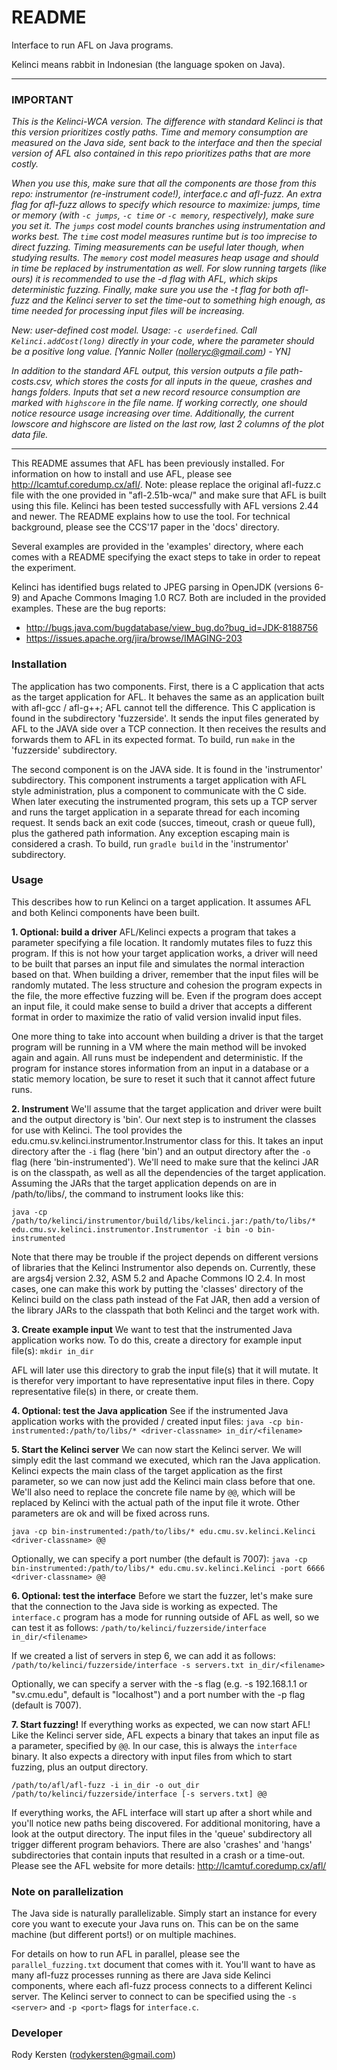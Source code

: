 # README #

Interface to run AFL on Java programs.

Kelinci means rabbit in Indonesian (the language spoken on Java).

***
### IMPORTANT ###

*This is the Kelinci-WCA version. The difference with standard Kelinci is that this version prioritizes costly paths. Time and memory consumption are measured on the Java side, sent back to the interface and then the special version of AFL also contained in this repo prioritizes paths that are more costly.*

*When you use this, make sure that all the components are those from this repo: instrumentor (re-instrument code!), interface.c and afl-fuzz. An extra flag for afl-fuzz allows to specify which resource to maximize: jumps, time or memory (with `-c jumps`, `-c time` or `-c memory`, respectively), make sure you set it. The `jumps` cost model counts branches using instrumentation and works best. The `time` cost model measures runtime but is too imprecise to direct fuzzing. Timing measurements can be useful later though, when studying results. The `memory` cost model measures heap usage and should in time be replaced by instrumentation as well. For slow running targets (like ours) it is recommended to use the -d flag with AFL, which skips deterministic fuzzing. Finally, make sure you use the -t flag for both afl-fuzz and the Kelinci server to set the time-out to something high enough, as time needed for processing input files will be increasing.*

*New: user-defined cost model. Usage: `-c userdefined`. Call `Kelinci.addCost(long)` directly in your code, where the parameter should be a positive long value. [Yannic Noller (nolleryc@gmail.com) - YN]*

*In addition to the standard AFL output, this version outputs a file path-costs.csv, which stores the costs for all inputs in the queue, crashes and hangs folders. Inputs that set a new record resource consumption are marked with `highscore` in the file name. If working correctly, one should notice resource usage increasing over time. Additionally, the current lowscore and highscore are listed on the last row, last 2 columns of the plot data file.*
***

This README assumes that AFL has been previously installed. For information on how to install and use AFL, please see <http://lcamtuf.coredump.cx/afl/>. Note: please replace the original afl-fuzz.c file with the one provided in "afl-2.51b-wca/" and make sure that AFL is built using this file.
Kelinci has been tested successfully with AFL versions 2.44 and newer. The README explains how to use the tool. For technical background, please see the CCS'17 paper in the 'docs' directory.

Several examples are provided in the 'examples' directory, where each comes with a README specifying the exact steps to take in order to repeat the experiment.

Kelinci has identified bugs related to JPEG parsing in OpenJDK (versions 6-9) and Apache Commons Imaging 1.0 RC7. Both are included in the provided examples. These are the bug reports:
- http://bugs.java.com/bugdatabase/view_bug.do?bug_id=JDK-8188756
- https://issues.apache.org/jira/browse/IMAGING-203

### Installation ###

The application has two components. First, there is a C application that acts as the target application for AFL.
It behaves the same as an application built with afl-gcc / afl-g++; AFL cannot tell the difference.
This C application is found in the subdirectory 'fuzzerside'. It sends the input files generated by AFL
to the JAVA side over a TCP connection. It then receives the results and forwards them to AFL in its
expected format. To build, run `make` in the 'fuzzerside' subdirectory.

The second component is on the JAVA side. It is found in the 'instrumentor' subdirectory.
This component instruments a target application with AFL style administration, plus a component to communicate
with the C side. When later executing the instrumented program, this sets up a TCP server and runs the target
application in a separate thread for each incoming request. It sends back an exit code (succes, timeout, crash
or queue full), plus the gathered path information. Any exception escaping main is considered a crash.
To build, run `gradle build` in the 'instrumentor' subdirectory.

### Usage ###

This describes how to run Kelinci on a target application. It assumes AFL and both Kelinci components have been built.

**1. Optional: build a driver**
AFL/Kelinci expects a program that takes a parameter specifying a file location. It randomly mutates files to fuzz this program. If this is not how your target application works, a driver will need to be built that parses an input file and simulates the normal interaction based on that. When building a driver, remember that the input files will be randomly mutated. The less structure and cohesion the program expects in the file, the more effective fuzzing will be. Even if the program does accept an input file, it could make sense to build a driver that accepts a different format in order to maximize the ratio of valid version invalid input files.

One more thing to take into account when building a driver is that the target program will be running in a VM where the main method will be invoked again and again. All runs must be independent and deterministic. If the program for instance stores information from an input in a database or a static memory location, be sure to reset it such that it cannot affect future runs.

**2. Instrument**
We'll assume that the target application and driver were built and the output directory is 'bin'. Our next step is to instrument the classes for use with Kelinci. The tool provides the edu.cmu.sv.kelinci.instrumentor.Instrumentor class for this. It takes an input directory after the `-i` flag (here 'bin') and an output directory after the `-o` flag (here 'bin-instrumented'). We'll need to make sure that the kelinci JAR is on the classpath, as well as all the dependencies of the target application. Assuming the JARs that the target application depends on are in /path/to/libs/, the command to instrument looks like this:

```java -cp /path/to/kelinci/instrumentor/build/libs/kelinci.jar:/path/to/libs/* edu.cmu.sv.kelinci.instrumentor.Instrumentor -i bin -o bin-instrumented```

Note that there may be trouble if the project depends on different versions of libraries that the Kelinci Instrumentor also depends on. Currently, these are args4j version 2.32, ASM 5.2 and Apache Commons IO 2.4. In most cases, one can make this work by putting the 'classes' directory of the Kelinci build on the class path instead of the Fat JAR, then add a version of the library JARs to the classpath that both Kelinci and the target work with.

**3. Create example input**
We want to test that the instrumented Java application works now. To do this, create a directory for example input file(s):
```mkdir in_dir```

AFL will later use this directory to grab the input file(s) that it will mutate. It is therefor very important to have representative input files in there. Copy representative file(s) in there, or create them.

**4. Optional: test the Java application**
See if the instrumented Java application works with the provided / created input files:
```java -cp bin-instrumented:/path/to/libs/* <driver-classname> in_dir/<filename>```

**5. Start the Kelinci server**
We can now start the Kelinci server. We will simply edit the last command we executed, which ran the Java application. Kelinci expects the main class of the target application as the first parameter, so we can now just add the Kelinci main class before that one. We'll also need to replace the concrete file name by `@@`, which will be replaced by Kelinci with the actual path of the input file it wrote. Other parameters are ok and will be fixed across runs.

```java -cp bin-instrumented:/path/to/libs/* edu.cmu.sv.kelinci.Kelinci <driver-classname> @@```

Optionally, we can specify a port number (the default is 7007):
```java -cp bin-instrumented:/path/to/libs/* edu.cmu.sv.kelinci.Kelinci -port 6666 <driver-classname> @@```

**6. Optional: test the interface**
Before we start the fuzzer, let's make sure that the connection to the Java side is working as expected. The `interface.c` program has a mode for running outside of AFL as well, so we can test it as follows:
```/path/to/kelinci/fuzzerside/interface in_dir/<filename>```

If we created a list of servers in step 6, we can add it as follows:
```/path/to/kelinci/fuzzerside/interface -s servers.txt in_dir/<filename>```

Optionally, we can specify a server with the -s flag (e.g. -s 192.168.1.1 or "sv.cmu.edu", default is "localhost") and a port number with the -p flag (default is 7007).

**7. Start fuzzing!**
If everything works as expected, we can now start AFL! Like the Kelinci server side, AFL expects a binary that takes an input file as a parameter, specified by `@@`. In our case, this is always the `interface` binary. It also expects a directory with input files from which to start fuzzing, plus an output directory.

```/path/to/afl/afl-fuzz -i in_dir -o out_dir /path/to/kelinci/fuzzerside/interface [-s servers.txt] @@```

If everything works, the AFL interface will start up after a short while and you'll notice new paths being discovered. For additional monitoring, have a look at the output directory. The input files in the 'queue' subdirectory all trigger different program behaviors. There are also 'crashes' and 'hangs' subdirectories that contain inputs that resulted in a crash or a time-out. Please see the AFL website for more details: http://lcamtuf.coredump.cx/afl/

### Note on parallelization ###

The Java side is naturally parallelizable. Simply start an instance for every core you want to execute your Java runs on. This can be on the same machine (but different ports!) or on multiple machines.

For details on how to run AFL in parallel, please see the `parallel_fuzzing.txt` document that comes with it. You'll want to have as many afl-fuzz processes running as there are Java side Kelinci components, where each afl-fuzz process connects to a different Kelinci server. The Kelinci server to connect to can be specified using the `-s <server>` and `-p <port>` flags for `interface.c`.

### Developer ###

Rody Kersten (rodykersten@gmail.com)
